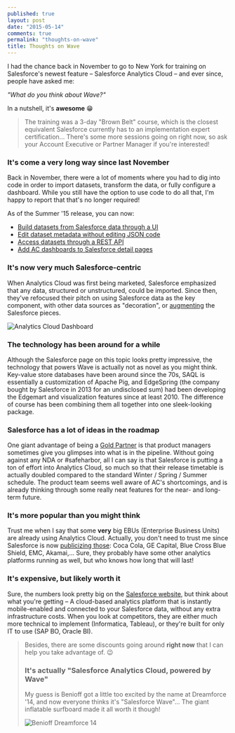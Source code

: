```yaml
---
published: true
layout: post
date: "2015-05-14"
comments: true
permalink: "thoughts-on-wave"
title: Thoughts on Wave
---
```



I had the chance back in November to go to New York for training on Salesforce's newest feature – Salesforce Analytics Cloud – and ever since, people have asked me:

_"What do you think about Wave?"_

In a nutshell, it's **awesome** :grin:

> The training was a 3-day "Brown Belt" course, which is the closest equivalent Salesforce currently has to an implementation expert certification... There's some more sessions going on right now, so ask your Account Executive or Partner Manager if you're interested!

### It's come a very long way since last November
Back in November, there were a lot of moments where you had to dig into code in order to import datasets, transform the data, or fully configure a dashboard. While you still have the option to use code to do all that, I'm happy to report that that's no longer required!

As of the Summer '15 release, you can now:

* <a href="https://help.salesforce.com/apex/HTViewHelpDoc?id=bi_dataset_builder.htm&language=en_US" target="_blank">Build datasets from Salesforce data through a UI</a>
* <a href="http://releasenotes.docs.salesforce.com/en-us/summer15/release-notes/rn_bi_csv_preview.htm" target="_blank">Edit dataset metadata without editing JSON code</a>
* <a href="http://releasenotes.docs.salesforce.com/en-us/summer15/release-notes/rn_bi_wave_public_api.htm#rn_bi_wave_public_api" target="_blank">Access datasets through a REST API</a>
* <a href="http://releasenotes.docs.salesforce.com/en-us/summer15/release-notes/rn_bi_embedded_dashboard.htm#rn_bi_embedded_dashboard" target="_blank">Add AC dashboards to Salesforce detail pages</a>

### It's now very much Salesforce-centric
When Analytics Cloud was first being marketed, Salesforce emphasized that any data, structured or unstructured, could be imported. Since then, they've refocused their pitch on using Salesforce data as the key component, with other data sources as "decoration", or <a href="https://help.salesforce.com/apex/HTViewHelpDoc?id=bi_integrate_augment_transformation.htm&language=en_US" target="_blank">augmenting</a> the Salesforce pieces. 

<img src="https://help.salesforce.com/resource/HTHelpDocImages_194_20_en_US_8/bi_dashboard_example.png" alt="Analytics Cloud Dashboard"/>

### The technology has been around for a while
Although the Salesforce page on this topic looks pretty impressive, the technology that powers Wave is actually not as novel as you might think. Key-value store databases have been around since the 70s, SAQL is essentially a customization of Apache Pig, and EdgeSpring (the company bought by Salesforce in 2013 for an undisclosed sum) had been developing the Edgemart and visualization features since at least 2010. The difference of course has been combining them all together into one sleek-looking package.

### Salesforce has a lot of ideas in the roadmap
One giant advantage of being a <a href="https://appexchange.salesforce.com/listingDetail?listingId=a0N30000009xUI8EAM" target="_blank">Gold Partner</a> is that product managers sometimes give you glimpses into what is in the pipeline. Without going against any NDA or #safeharbor, all I can say is that Salesforce is putting a ton of effort into Analytics Cloud, so much so that their release timetable is actually doubled compared to the standard Winter / Spring / Summer schedule. The product team seems well aware of AC's shortcomings, and is already thinking through some really neat features for the near- and long-term future.

### It's more popular than you might think
Trust me when I say that some **very** big EBUs (Enterprise Business Units) are already using Analytics Cloud. Actually, you don't need to trust me since Salesforce is now <a href="http://www.salesforce.com/analytics-cloud/resources/" target="_blank">publicizing those</a>: Coca Cola, GE Capital, Blue Cross Blue Shield, EMC, Akamai,... Sure, they probably have some other analytics platforms running as well, but who knows how long that will last!

### It's expensive, but likely worth it
Sure, the numbers look pretty big on the <a href="http://www.salesforce.com/analytics-cloud/pricing/" target="_blank">Salesforce website</a>, but think about what you're getting – A cloud-based analytics platform that is instantly mobile-enabled and connected to your Salesforce data, without any extra infrastructure costs. When you look at competitors, they are either much more technical to implement (Informatica, Tableau), or they're built for only IT to use (SAP BO, Oracle BI).

> Besides, there are some discounts going around **right now** that I can help you <script type="text/javascript" language="javascript">
<!--
// Email obfuscator script 2.1 by Tim Williams, University of Arizona
// Random encryption key feature by Andrew Moulden, Site Engineering Ltd
// This code is freeware provided these four comment lines remain intact
// A wizard to generate this code is at http://www.jottings.com/obfuscator/
{ coded = "wU8dDF9@c8f892.592"
  key = "nWR6kIrsAPHVDSgji7FZGLMaKcJhb1mq4wdylT0Qufo5CpYO2zN3Et8BeXUx9v"
  shift=coded.length
  link=""
  for (i=0; i<coded.length; i++) {
    if (key.indexOf(coded.charAt(i))==-1) {
      ltr = coded.charAt(i)
      link += (ltr)
    }
    else {     
      ltr = (key.indexOf(coded.charAt(i))-shift+key.length) % key.length
      link += (key.charAt(ltr))
    }
  }
document.write("<a href='mailto:"+link+"'>take advantage of</a>")
}
//-->
</script><noscript>take advantage of</noscript>. :wink:

### It's actually "Salesforce Analytics Cloud, powered by Wave"
My guess is Benioff got a little too excited by the name at Dreamforce '14, and now everyone thinks it's "Salesforce Wave"... The giant inflatable surfboard made it all worth it though!

<img src="http://dreamforcenews.salesforce.com/sites/dfnews.newshq.businesswire.com/files/image/image/Marc_Keynote_003.JPG" alt="Benioff Dreamforce 14"/>

